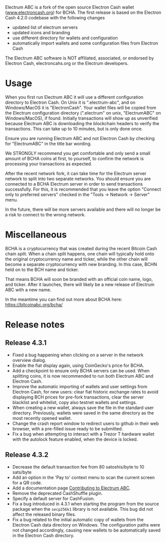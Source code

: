 Electrum ABC is a fork of the open source Electron Cash wallet
(www.electroncash.org) for BCHA. The first release is based on the
Electron Cash 4.2.0 codebase with the following changes

- updated list of electrum servers
- updated icons and branding
- use different directory for wallets and configuration
- automatically import wallets and some configuration files from Electron Cash

The Electrum ABC software is NOT affiliated, associated, or endorsed by
Electron Cash, electroncahs.org or the Electrum developers.


# Usage

When you first run Electrum ABC it will use a different configuration
directory to Electron Cash. On Unix it is ".electrum-abc", and on Windows/MacOS
it is "ElectronCash".  Your wallet files will be copied from the Electrum
configuration directory (".electrum" on unix, "ElectrumABC" on Windows/MacOS),
if found.  Initially transactions will show up as unverified because
Electrum ABC is downloading the blockchain headers to verify the transactions.
This can take up to 10 minutes, but is only done once.

Ensure you are running Electrum ABC and not Electron Cash by checking for
"ElectrumABC" in the title bar wording.

We STRONGLY recommend you get comfortable and only send a small amount of BCHA
coins at first, to yourself, to confirm the network is processing your
transactions as expected.

After the recent network fork, it can take time for the Electrum server network
to split into two separate networks.  You should ensure you are connected to a
BCHA Electrum server in order to send transactions successfully. For this,
it is recommended that you leave the option "Connect only to preferred servers"
checked in the "Tools -> Network -> Server" menu.

In the future, there will be more servers available and there will no longer
be a risk to connect to the wrong network.


# Miscellaneous

BCHA is a cryptocurrency that was created during the recent Bitcoin Cash chain
split. When a chain split happens, one chain will typically hold onto the
original cryptocurrency name and ticker, while the other chain will become
a separate cryptocurrency with new branding. In this case, BCHN held on to
the BCH name and ticker.

That means BCHA will soon be branded with an official coin name, logo, and
ticker. After it launches, there will likely be a new release of Electrum ABC
with a new name.

In the meantime you can find out more about BCHA here:
https://bitcoinabc.org/bcha/

# Release notes

## Release 4.3.1

- Fixed a bug happening when clicking on a server in the network overview
  dialog.
- Enable the fiat display again, using CoinGecko's price for BCHA.
- Add a checkpoint to ensure only BCHA servers can be used. When splitting
  coins, it is now recommended to run both Electrum ABC and Electron Cash.
- Improve the automatic importing of wallets and user settings from
  Electron Cash, for new users: clear fiat historic exchange rates to avoid
  displaying BCH prices for pre-fork transactions, clear the server blacklist
  and whitelist, copy also testnet wallets and settings.
- When creating a new wallet, always save the file in the standard user
  directory. Previously, wallets were saved in the same directory as the
  most recently opened wallet.
- Change the crash report window to redirect users to github in their
  web browser, with a pre-filled issue ready to be submitted.
- Fix a bug when attempting to interact with a Trezor T hardware wallet
  with the autolock feature enabled, when the device is locked.


## Release 4.3.2

- Decrease the default transaction fee from 80 satoshis/byte to 10 sats/byte
- Add an option in the 'Pay to' context menu to scan the current screen
  for a QR code.
- Add a documentation page [Contributing to Electrum ABC](CONTRIBUTING.md).
- Remove the deprecated CashShuffle plugin.
- Specify a default server for CashFusion.
- Fix a bug introduced in 4.3.1 when starting the program from the source
  package when the `secp256k1` library is not available. This bug did not
  affect the released binary files.
- Fix a bug related to the initial automatic copy of wallets from the
  Electron Cash data directory on Windows. The configuration paths were not
  changed accordingly, causing new wallets to be automatically saved in the
  Electron Cash directory.
